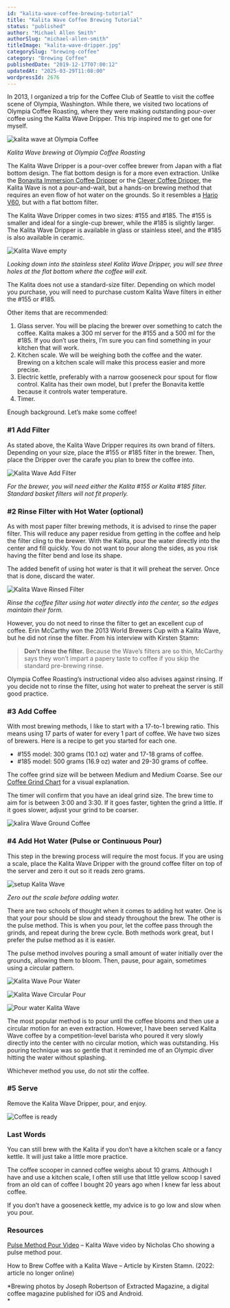 ```yaml
---
id: "kalita-wave-coffee-brewing-tutorial"
title: "Kalita Wave Coffee Brewing Tutorial"
status: "published"
author: "Michael Allen Smith"
authorSlug: "michael-allen-smith"
titleImage: "kalita-wave-dripper.jpg"
categorySlug: "brewing-coffee"
category: "Brewing Coffee"
publishedDate: "2019-12-17T07:00:12"
updatedAt: "2025-03-29T11:08:00"
wordpressId: 2676
---
```


In 2013, I organized a trip for the Coffee Club of Seattle to visit the coffee scene of Olympia, Washington. While there, we visited two locations of Olympia Coffee Roasting, where they were making outstanding pour-over coffee using the Kalita Wave Dripper. This trip inspired me to get one for myself.

![kalita wave at Olympia Coffee](kalita-wave-olympia-coffee-roasters.jpg)

*Kalita Wave brewing at Olympia Coffee Roasting*

The Kalita Wave Dripper is a pour-over coffee brewer from Japan with a flat bottom design. The flat bottom design is for a more even extraction. Unlike the [Bonavita Immersion Coffee Dripper](/step-step-bonavita-immersion-coffee-dripper-tutorial/) or the [Clever Coffee Dripper](/clever-coffee-dripper-review/), the Kalita Wave is not a pour-and-wait, but a hands-on brewing method that requires an even flow of hot water on the grounds. So it resembles a [Hario V60](/how-hard-is-a-hario-pour-over/), but with a flat bottom filter.

The Kalita Wave Dripper comes in two sizes: #155 and #185. The #155 is smaller and ideal for a single-cup brewer, while the #185 is slightly larger. The Kalita Wave Dripper is available in glass or stainless steel, and the #185 is also available in ceramic.

![Kalita Wave empty](kalita-wave-empty.jpg)

*Looking down into the stainless steel Kalita Wave Dripper, you will see three holes at the flat bottom where the coffee will exit.* 

The Kalita does not use a standard-size filter. Depending on which model you purchase, you will need to purchase custom Kalita Wave filters in either the #155 or #185.

Other items that are recommended:

1.  Glass server. You will be placing the brewer over something to catch the coffee. Kalita makes a 300 ml server for the #155 and a 500 ml for the #185. If you don’t use theirs, I’m sure you can find something in your kitchen that will work.
2.  Kitchen scale. We will be weighing both the coffee and the water. Brewing on a kitchen scale will make this process easier and more precise.
3.  Electric kettle, preferably with a narrow gooseneck pour spout for flow control. Kalita has their own model, but I prefer the Bonavita kettle because it controls water temperature.
4.  Timer.

Enough background. Let’s make some coffee!

### #1 Add Filter

As stated above, the Kalita Wave Dripper requires its own brand of filters. Depending on your size, place the #155 or #185 filter in the brewer. Then, place the Dripper over the carafe you plan to brew the coffee into.

![Kalita Wave Add Filter](kalita-wave-side-view-with-filter.jpg)

*For the brewer, you will need either the Kalita #155 or Kalita #185 filter. Standard basket filters will not fit properly.*

### #2 Rinse Filter with Hot Water (optional)

As with most paper filter brewing methods, it is advised to rinse the paper filter. This will reduce any paper residue from getting in the coffee and help the filter cling to the brewer. With the Kalita, pour the water directly into the center and fill quickly. You do not want to pour along the sides, as you risk having the filter bend and lose its shape.

The added benefit of using hot water is that it will preheat the server. Once that is done, discard the water.

![Kalita Wave Rinsed Filter](kalita-wave-with-filter.jpg)

*Rinse the coffee filter using hot water directly into the center, so the edges maintain their form.*

However, you do not need to rinse the filter to get an excellent cup of coffee. Erin McCarthy won the 2013 World Brewers Cup with a Kalita Wave, but he did not rinse the filter. From his interview with Kirsten Stamn:

> **Don’t rinse the filter.** Because the Wave’s filters are so thin, McCarthy says they won’t impart a papery taste to coffee if you skip the standard pre-brewing rinse.

Olympia Coffee Roasting’s instructional video also advises against rinsing. If you decide not to rinse the filter, using hot water to preheat the server is still good practice.

### #3 Add Coffee

With most brewing methods, I like to start with a 17-to-1 brewing ratio. This means using 17 parts of water for every 1 part of coffee. We have two sizes of brewers. Here is a recipe to get you started for each one.

-   #155 model: 300 grams (10.1 oz) water and 17-18 grams of coffee.
-   #185 model: 500 grams (16.9 oz) water and 29-30 grams of coffee.

The coffee grind size will be between Medium and Medium Coarse. See our [Coffee Grind Chart](/coffee-grind-chart/) for a visual explanation.

The timer will confirm that you have an ideal grind size. The brew time to aim for is between 3:00 and 3:30. If it goes faster, tighten the grind a little. If it goes slower, adjust your grind to be coarser.

![kalira Wave Ground Coffee](kalita-wave-wth-ground-coffee.jpg)

### #4 Add Hot Water (Pulse or Continuous Pour)

This step in the brewing process will require the most focus. If you are using a scale, place the Kalita Wave Dripper with the ground coffee filter on top of the server and zero it out so it reads zero grams.

![setup Kalita Wave](kalita-wave-over-carafe.jpg)

*Zero out the scale before adding water.* 

There are two schools of thought when it comes to adding hot water. One is that your pour should be slow and steady throughout the brew. The other is the pulse method. This is when you pour, let the coffee pass through the grinds, and repeat during the brew cycle. Both methods work great, but I prefer the pulse method as it is easier.

The pulse method involves pouring a small amount of water initially over the grounds, allowing them to bloom. Then, pause, pour again, sometimes using a circular pattern.

![Kalita Wave Pour Water](kalita-wave-pour-close-up.jpg)

![Kalita Wave Circular Pour](kalita-wave-pour-circle.jpg)

![Pour water Kalita Wave](kalita-water-pour.jpg)

The most popular method is to pour until the coffee blooms and then use a circular motion for an even extraction. However, I have been served Kalita Wave coffee by a competition-level barista who poured it very slowly directly into the center with no circular motion, which was outstanding. His pouring technique was so gentle that it reminded me of an Olympic diver hitting the water without splashing.

Whichever method you use, do not stir the coffee.

### #5 Serve

Remove the Kalita Wave Dripper, pour, and enjoy.

![Coffee is ready](kalita-wave-finished-brewing.jpg)

### Last Words

You can still brew with the Kalita if you don’t have a kitchen scale or a fancy kettle. It will just take a little more practice.

The coffee scooper in canned coffee weighs about 10 grams. Although I have and use a kitchen scale, I often still use that little yellow scoop I saved from an old can of coffee I bought 20 years ago when I knew far less about coffee.

If you don’t have a gooseneck kettle, my advice is to go low and slow when you pour.

### Resources

[Pulse Method Pour Video](https://vimeo.com/25068779) – Kalita Wave video by Nicholas Cho showing a pulse method pour.

How to Brew Coffee with a Kalita Wave – Article by Kirsten Stamn. (2022: article no longer online)

*Brewing photos by Joseph Robertson of Extracted Magazine, a digital coffee magazine published for iOS and Android.  
*

